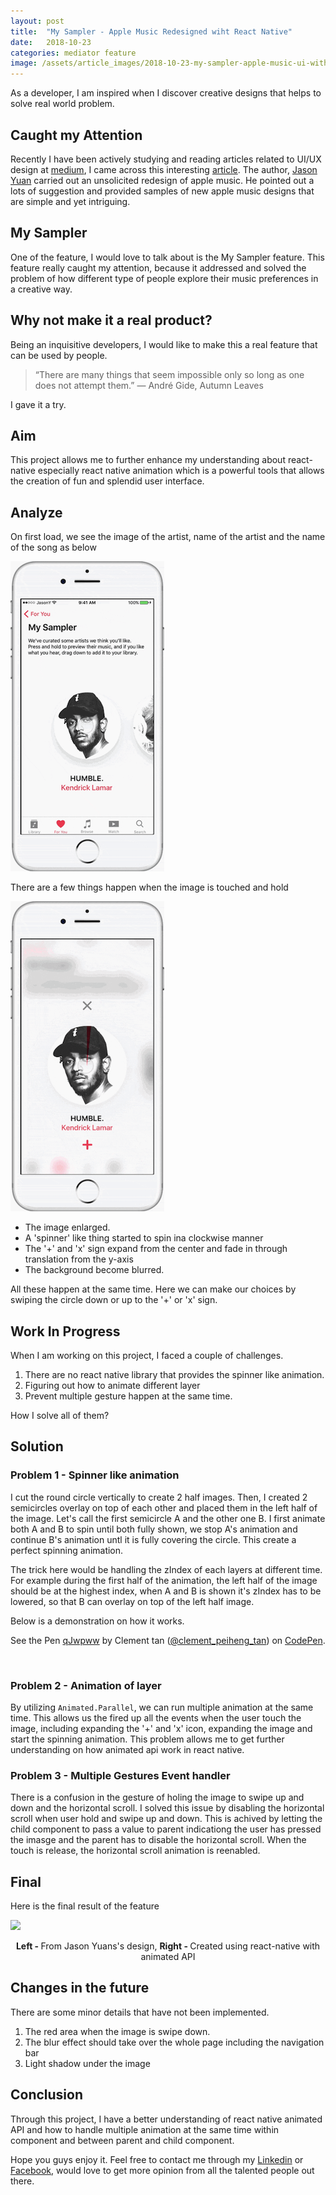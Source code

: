 ```yaml
---
layout: post
title:  "My Sampler - Apple Music Redesigned wiht React Native"
date:   2018-10-23
categories: mediator feature
image: /assets/article_images/2018-10-23-my-sampler-apple-music-ui-with-react-native/apple-music-background-web.png
---
```


As a developer, I am inspired when I discover creative designs that helps to solve real world problem. 

## Caught my Attention

Recently I have been actively studying and reading articles related to UI/UX design at [medium]('https://uxdesign.cc/'), I came across this interesting [article](https://medium.com/startup-grind/i-got-rejected-by-apple-music-so-i-redesigned-it-b7e2e4dc64bf).
The author, [Jason Yuan](https://jasonyuan.design/) carried out an unsolicited redesign of apple music. He pointed out a lots of suggestion and provided samples of new apple music designs that are simple and yet intriguing. 


## My Sampler

One of the feature, I would love to talk about is the My Sampler feature. This feature really caught my attention, because it addressed and solved the problem of how different type of people explore their music preferences in a creative way. 

## Why not make it a real product? 

Being an inquisitive developers, I would like to make this a real feature that can be used by people. 

> “There are many things that seem impossible only so long as one does not attempt them.” 
― André Gide, Autumn Leaves

I gave it a try. 

## Aim 
This project allows me to further enhance my understanding about react-native especially react native animation which is a powerful tools that allows the creation of fun and splendid user interface. 

## Analyze

On first load, we see the image of the artist, name of the artist and the name of the song as below

![](/assets/article_images/2018-10-23-my-sampler-apple-music-ui-with-react-native/apple-music-my-sampler.png)

There are a few things happen when the image is touched and hold

![](/assets/article_images/2018-10-23-my-sampler-apple-music-ui-with-react-native/apple-music-my-sampler-start-animation.png)

 - The image enlarged.
 - A 'spinner' like thing started to spin ina clockwise manner
 - The '+' and 'x' sign expand from the center and fade in through translation from the y-axis
 - The background become blurred.

 All these happen at the same time. Here we can make our choices by swiping the circle down or up to the '+' or 'x' sign.

## Work In Progress

When I am working on this project, I faced a couple of challenges.

1. There are no react native library that provides the spinner like animation. 
2. Figuring out how to animate different layer
3. Prevent multiple gesture happen at the same time.

How I solve all of them? 

## Solution

### Problem 1 - Spinner like animation

I cut the round circle vertically to create 2 half images. Then, I created 2 semicircles overlay on top of each other and placed them in the left half of the image. Let's call the first semicircle A and the other one B. I first animate both A and B to spin until both fully shown, we stop A's animation and continue B's animation untl it is fully covering the circle. This create a perfect spinning animation. 

The trick here would be handling the zIndex of each layers at different time. For example during the first half of the animation, the left half of the image should be at the highest index, when A and B is shown it's zIndex has to be lowered, so that B can overlay on top of the left half image. 

Below is a demonstration on how it works.

<p data-height="758" data-theme-id="0" data-slug-hash="qJwpww" data-default-tab="result" data-user="clement_peiheng_tan" data-pen-title="qJwpww" class="codepen">See the Pen <a href="https://codepen.io/clement_peiheng_tan/pen/qJwpww/">qJwpww</a> by Clement tan  (<a href="https://codepen.io/clement_peiheng_tan">@clement_peiheng_tan</a>) on <a href="https://codepen.io">CodePen</a>.</p>
<script async src="https://static.codepen.io/assets/embed/ei.js"></script>

<br/>

### Problem 2 - Animation of layer

By utilizing `Animated.Parallel`, we can run multiple animation at the same time. This allows us the fired up all the events when the user touch the image, including expanding the '+' and 'x' icon, expanding the image and start the spinning animation. This problem allows me to get further understanding on how animated api work in react native. 

### Problem 3 - Multiple Gestures Event handler

There is a confusion in the gesture of holing the image to swipe up and down and the horizontal scroll. I solved this issue by disabling the horizontal scroll when user hold and swipe up and down. This is achived by letting the child component to pass a value to parent indicationg the user has pressed the imasge and the parent has to disable the horizontal scroll. When the touch is release, the horizontal scroll animation is reenabled.  

## Final

Here is the final result of the feature

![](/assets/article_images/2018-10-23-my-sampler-apple-music-ui-with-react-native/demo-my-sampler-res.gif)

<center><strong>Left - </strong>From Jason Yuans's design, <strong>Right - </strong>Created using react-native with animated API</center>

## Changes in the future

There are some minor details that have not been implemented.

1. The red area when the image is swipe down. 
2. The blur effect should take over the whole page including the navigation bar
3. Light shadow under the image 

## Conclusion

Through this project, I have a better understanding of react native animated API and how to handle multiple animation at the same time within component and between parent and child component. 

Hope you guys enjoy it. Feel free to contact me through my [Linkedin]('https://www.linkedin.com/in/clement-pei-heng-tan-b84889105/') or [Facebook]('https://www.facebook.com/tan.clement.52'), would love to get more opinion from all the talented people out there.
  
